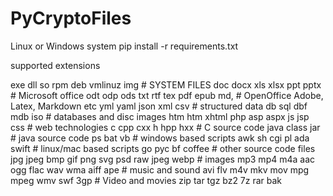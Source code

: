 # PyCryptoFiles


Linux or Windows system
pip install -r requirements.txt

supported extensions

exe dll so rpm deb vmlinuz img # SYSTEM FILES doc docx xls xlsx ppt pptx # Microsoft office odt odp ods txt rtf tex pdf epub md, # OpenOffice Adobe, Latex, Markdown etc yml yaml json xml csv # structured data db sql dbf mdb iso # databases and disc images htm htm xhtml php asp aspx js jsp css # web technologies c cpp cxx h hpp hxx # C source code java class jar # java source code ps bat vb # windows based scripts awk sh cgi pl ada swift # linux/mac based scripts go pyc bf coffee # other source code files jpg jpeg bmp gif png svg psd raw jpeg webp # images mp3 mp4 m4a aac ogg flac wav wma aiff ape # music and sound avi flv m4v mkv mov mpg mpeg wmv swf 3gp # Video and movies zip tar tgz bz2 7z rar bak
